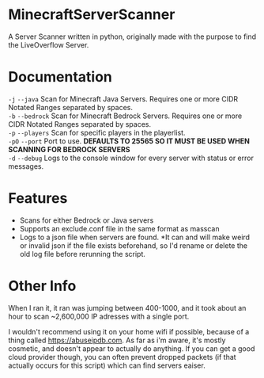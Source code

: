 # MinecraftServerScanner

A Server Scanner written in python, originally made with the purpose to find the LiveOverflow Server.

# Documentation

`-j` `--java` Scan for Minecraft Java Servers. Requires one or more CIDR Notated Ranges separated by spaces.  
`-b` `--bedrock` Scan for Minecraft Bedrock Servers. Requires one or more CIDR Notated Ranges separated by spaces.  
`-p` `--players` Scan for specific players in the playerlist.   
`-pO` `--port` Port to use. **DEFAULTS TO 25565 SO IT MUST BE USED WHEN SCANNING FOR BEDROCK SERVERS**  
`-d` `--debug` Logs to the console window for every server with status or error messages.  

# Features

 - Scans for either Bedrock or Java servers
 - Supports an exclude.conf file in the same format as masscan
 - Logs to a json file when servers are found. *It can and will make weird or invalid json if the file exists beforehand, so I'd rename or delete the old log file before rerunning the script.

# Other Info
When I ran it, it ran was jumping between 400-1000, and it took about an hour to scan ~2,600,000 IP adresses with a single port.

I wouldn't recommend using it on your home wifi if possible, because of a thing called https://abuseipdb.com. As far as i'm aware, it's mostly cosmetic, and doesn't appear to actually do anything. If you can get a good cloud provider though, you can often prevent dropped packets (if that actually occurs for this script) which can find servers eaiser.

